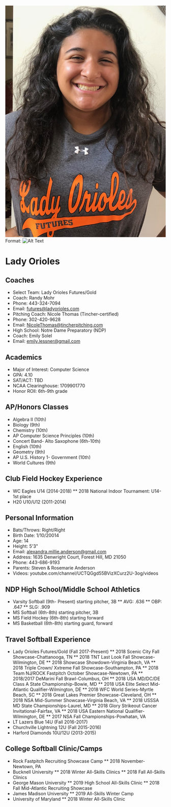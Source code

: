 ![GitHub Logo](/images/alex-andersonladyos.jpg)
Format: ![Alt Text](url)
# Lady Orioles

## Coaches
* Select Team: Lady Orioles Futures/Gold
* Coach: Randy Mohr
* Phone: 443-324-7094
* Email: futures@ladyorioles.com
* Pitching Coach: Nicole Thomas (Tincher-certified)
* Phone: 302-420-9628
* Email: NicoleThomas@tincherpitching.com
* High School: Notre Dame Preparatory (NDP)
* Coach: Emily Solel
* Email: emily.lessner@gmail.com

## Academics
* Major of Interest: Computer Science
* GPA: 4.10
* SAT/ACT: TBD
* NCAA Clearinghouse: 1709901770 
* Honor ROll: 6th-9th grade

## AP/Honors Classes
* Algebra II (10th)
* Biology (9th)
* Chemistry (10th)
* AP Computer Science Principles (10th)
* Concert Band- Alto Saxophone (6th-10th)
* English (10th)
* Geometry (9th)
* AP U.S. History 1- Government (10th)
* World Cultures (9th)

## Club Field Hockey Experience
* WC Eagles U14 (2014-2018)
** 2018 National Indoor Tournament: U14- 1st place
* H20 U10/U12 (2011-2014)

## Personal Information
* Bats/Throws: Right/Right
* Birth Date: 1/10/20014
* Age: 14
* Height: 5'3"
* Email: alexandra.millie.anderson@gmail.com
* Address: 1635 Denwright Court, Forest Hill, MD 21050
* Phone: 443-686-9193
* Parents: Steven & Rosemarie Anderson
* Videos: youtube.com/channel/UCTQGgd55BVizXCurz2U-3og/videos    

## NDP High School/Middle School Athletics
* Varsity Softball (9th- Present) starting pitcher, 3B
** AVG: .636
** OBP: .647
** SLG: .909
* MS Softball (6th-8th) starting pitcher, 3B
* MS Field Hockey (6th-8th) starting forward
* MS Basketball (6th-8th) starting guard, forward

## Travel Softball Experience
* Lady Orioles Futures/Gold (Fall 2017-Present)
** 2018 Scenic City Fall Showcase-Chattanooga, TN
** 2018 TNT Last Look Fall Showcase-Wilmington, DE
** 2018 Showcase Showdown-Virginia Beach, VA
** 2018 Triple Crown/ Xxtreme Fall Showcase-Southampton, PA
** 2018 Team NJ/ROCK Fastpitch October Showcase-Newtown, PA
** 2018/2017 DeMarini Fall Brawl-Columbus, OH
** 2018 USA MD/DC/DE Class A State Championship-Bowie, MD
** 2018 USA Elite Select Mid-Atlantic Qualifier-Wilmington, DE
** 2018 WFC World Series-Myrtle Beach, SC
** 2018 Great Lakes Premier Showcase-Cleveland, OH
** 2018 NSA Mid-Summer Showcase-Virginia Beach, VA
** 2018 USSSA MD State Championships-Laurel, MD
** 2018 Glory Strikeout Cancer Invitational-Fairfax, VA
** 2018 USA Eastern National Qualifier-Wilmington, DE
** 2017 NSA Fall Championships-Powhatan, VA
* LT Lazers Blue 14U (Fall 2016-2017)
* Churchville Lightning 12U (Fall 2015-2016)
* Harford Diamonds 10U/12U (2013-2015)

## College Softball Clinic/Camps
* Rock Fastpitch Recruiting Showcase Camp
** 2018 November-Newtown, PA
* Bucknell University
** 2018 Winter All-Skills Clinics
** 2018 Fall All-Skills Clinics
* George Mason University
** 2019 High School All-Skills Clinic
** 2018 Fall Mid-Atlantic Recruiting Showcase
* James Madison University
** 2019 All-Skills Winter Camp
* University of Maryland
** 2018 Winter All-Skills Clinic

